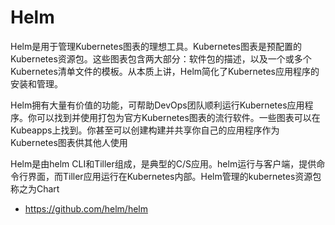 # Helm

Helm是用于管理Kubernetes图表的理想工具。Kubernetes图表是预配置的Kubernetes资源包。这些图表包含两大部分：软件包的描述，以及一个或多个Kubernetes清单文件的模板。从本质上讲，Helm简化了Kubernetes应用程序的安装和管理。

Helm拥有大量有价值的功能，可帮助DevOps团队顺利运行Kubernetes应用程序。你可以找到并使用打包为官方Kubernetes图表的流行软件。一些图表可以在Kubeapps上找到。你甚至可以创建构建并共享你自己的应用程序作为Kubernetes图表供其他人使用

Helm是由helm CLI和Tiller组成，是典型的C/S应用。helm运行与客户端，提供命令行界面，而Tiller应用运行在Kubernetes内部。Helm管理的kubernetes资源包称之为Chart

- <https://github.com/helm/helm>